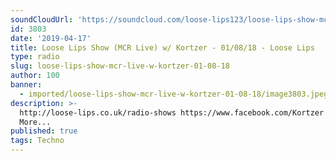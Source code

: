 ```yaml
---
soundCloudUrl: 'https://soundcloud.com/loose-lips123/loose-lips-show-mcr-live-w-kortzer-010818'
id: 3803
date: '2019-04-17'
title: Loose Lips Show (MCR Live) w/ Kortzer - 01/08/18 - Loose Lips
type: radio
slug: loose-lips-show-mcr-live-w-kortzer-01-08-18
author: 100
banner:
  - imported/loose-lips-show-mcr-live-w-kortzer-01-08-18/image3803.jpeg
description: >-
  http://loose-lips.co.uk/radio-shows https://www.facebook.com/Kortzer [...]Read
  More...
published: true
tags: Techno
---
```

